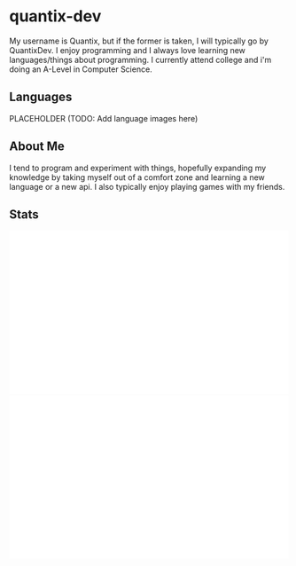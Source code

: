# quantix-dev
My username is Quantix, but if the former is taken, I will typically go by QuantixDev. I enjoy programming and I always love learning new languages/things about programming. I currently attend college and i'm doing an A-Level in Computer Science.

## Languages
PLACEHOLDER (TODO: Add language images here)

## About Me
I tend to program and experiment with things, hopefully expanding my knowledge by taking myself out of a comfort zone and learning a new language or a new api. I also typically enjoy playing games with my friends.

## Stats
![](https://github.com/quantix-dev/quantix-dev/blob/master/generated/overview.svg)
![](https://github.com/quantix-dev/quantix-dev/blob/master/generated/languages.svg)
